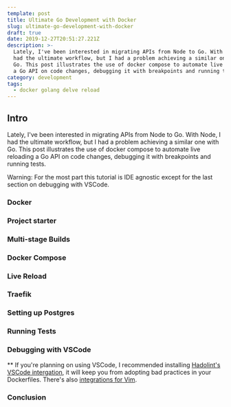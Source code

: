 ```yaml
---
template: post
title: Ultimate Go Development with Docker
slug: ultimate-go-development-with-docker
draft: true
date: 2019-12-27T20:51:27.221Z
description: >-
  Lately, I've been interested in migrating APIs from Node to Go. With Node, I
  had the ultimate workflow, but I had a problem achieving a similar one with
  Go. This post illustrates the use of docker compose to automate live reloading
  a Go API on code changes, debugging it with breakpoints and running tests.
category: development
tags:
  - docker golang delve reload
---
```

## Intro

Lately, I've been interested in migrating APIs from Node to Go. With Node, I had the ultimate workflow, but I had a problem achieving a similar one with Go. This post illustrates the use of docker compose to automate live reloading a Go API on code changes, debugging it with breakpoints and running tests.

Warning: For the most part this tutorial is IDE agnostic except for the last section on debugging with VSCode.

### Docker

### Project starter

### Multi-stage Builds 

### Docker Compose

### Live Reload

### Traefik

### Setting up Postgres

### Running Tests

### Debugging with VSCode

** If you're planning on using VSCode, I recommended installing [Hadolint's VSCode intergation](https://marketplace.visualstudio.com/items?itemName=exiasr.hadolint), it will keep you from adopting bad practices in your Dockerfiles. There's also [integrations for Vim](https://github.com/hadolint/hadolint/blob/master/docs/INTEGRATION.md#vim-and-neovim).

### Conclusion
